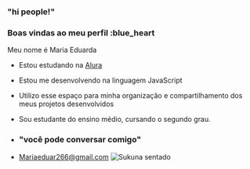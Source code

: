 ### "hi people!"

### Boas vindas ao meu perfil :blue_heart

Meu nome é Maria Eduarda

- Estou estudando na [Alura](https://www.alura.com.br)
- Estou me desenvolvendo na linguagem JavaScript
- Utilizo esse espaço para minha organização e compartilhamento dos meus projetos desenvolvidos
- Sou estudante do ensino médio, cursando o segundo grau.

- ### "você pode conversar comigo" 
- Mariaeduar266@gmail.com
![Sukuna sentado](https://www.google.com/url?sa=i&url=https%3A%2F%2Fwww.icegif.com%2Fryomen-sukuna-22%2F&psig=AOvVaw16DT_VtCadpmHASLazvM6M&ust=1722433485246000&source=images&cd=vfe&opi=89978449&ved=0CBAQjRxqFwoTCOii4_HyzocDFQAAAAAdAAAAABAJ)
